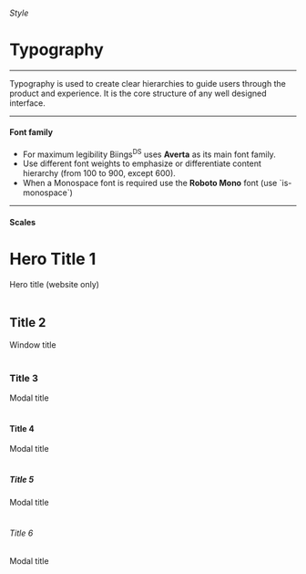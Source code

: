 <h6 class="subtitle is-5 has-text-grey has-text-weight-semibold">Style</h6><h1 class="title is-1">Typography</h1>
<hr class="is-small">
<p class="subtitle is-5 has-text-weight-semibold">
    <span class="has-text-primary has-text-weight-bold">Typography</span> is used to create clear hierarchies to guide users through the product and experience. It is the core structure of any well designed interface.
</p>

<hr>

<h4 class="title is-4 has-text-weight-normal">Font family</h4>

<ul class="list">
    <li>For maximum legibility Biings<sup>DS</sup> uses <strong>Averta</strong> as its main font family.</li>
    <li>Use different font weights to emphasize or differentiate content hierarchy (from 100 to 900, except 600).</li>
    <li>When a Monospace font is required use the <strong class="has-text-monospace">Roboto Mono</strong> font (use `is-monospace`)</li>
</ul>

<hr>

<h4 class="title is-4 is-spaced has-text-weight-normal">Scales</h4>

<h1 class="title is-1">Hero Title 1</h1><div class="subtitle is-6 has-text-grey">Hero title (website only)</div>
<br>
<h2 class="title is-2">Title 2</h2><div class="subtitle is-6 has-text-grey">Window title</div><br>

<h3 class="title is-3">Title 3</h3><div class="subtitle is-6 has-text-grey">Modal title</div>
<br>
<h4 class="title is-4">Title 4</h4><div class="subtitle is-6 has-text-grey">Modal title</div>
<br>
<h5 class="title is-5">Title 5</h5><div class="subtitle is-6 has-text-grey">Modal title</div>
<br>
<h6 class="title is-6">Title 6</h6><div class="subtitle is-6 has-text-grey">Modal title</div>